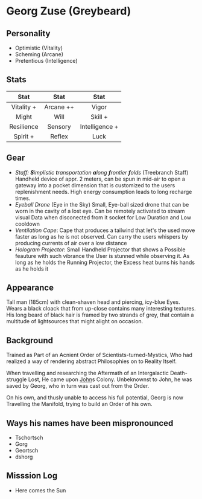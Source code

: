 # Georg Zuse (Greybeard)

## Personality

- Optimistic (Vitality)
- Scheming (Arcane)
- Pretentious (Intelligence)

## Stats

|     Stat      |  Stat   |     Stat          |
| :-----------: | :-----: | :----------:      |
|  Vitality +  | Arcane ++   |    Vigor          |
|     Might  |  Will    |   Skill +          |
| Resilience | Sensory  | Intelligence +    |
| Spirit +  | Reflex     |     Luck          |
 
## Gear

- _Staff: **S**implistic **t**ransportation **a**long **f**rontier **f**olds_ (Treebranch Staff)
  Handheld device of appr. 2 meters, can be spun in mid-air to open a gateway into a pocket dimension that is customized to the users replenishment needs.
  High energy consumption leads to long recharge times.
- _Eyeball Drone_ (Eye in the Sky)
    Small, Eye-ball sized drone that can be worn in the cavity of a lost eye.
    Can be remotely activated to stream visual Data when disconected from it socket for Low Duration and Low cooldown
- _Ventilation Cape_:
    Cape that produces a tailwind that let's the used move faster as long as he is not observed.
    Can carry the users whispers by producing currents of air over a low distance
- _Hologram Projector_:
    Small Handheld Projector that shows a Possible feauture with such vibrance the User is stunned while observing it.
    As long as he holds the Running Projector, the Excess heat burns his hands as he holds it

## Appearance

Tall man (185cm) with clean-shaven head and piercing, icy-blue Eyes.
Wears a black cloack that from up-close contains many interesting textures.
His long beard of black hair is framed by two strands of grey,
that contain a multitude of lightsources that might alight on occasion.

## Background

Trained as Part of an Acnient Order of Scientists-turned-Mystics,
Who had realized a way of rendering abstract Philosophies on to Reality Itself.

When travelling and researching the Aftermath of an Intergalactic Death-struggle Lost,
He came upon [John](./john-sinclair.md)s Colony. Unbeknownst to John, he was saved by Georg,
who in turn was cast out from the Order.

On his own, and thusly unable to access his full potential,
Georg is now Travelling the Manifold, trying to build an Order of his own.

## Ways his names have been mispronounced
- Tschortsch 
- Gorg 
- Geortsch
- dshorg

## Misssion Log
- Here comes the Sun 
